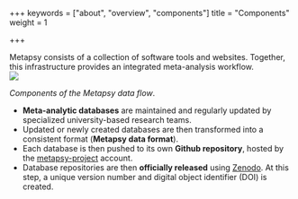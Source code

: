 +++
keywords = ["about", "overview", "components"]
title = "Components"
weight = 1

+++

Metapsy consists of a collection of software tools and websites. Together, this infrastructure provides an integrated meta-analysis workflow.  
![](/uploads/metapsy-flow.png)

_Components of the Metapsy data flow_.

* **Meta-analytic databases** are maintained and regularly updated by specialized university-based research teams. 
* Updated or newly created databases are then transformed into a consistent format (**Metapsy data format**).
* Each database is then pushed to its own **Github repository**, hosted by the [metapsy-project](https://github.com/metapsy-project) account. 
* Database repositories are then **officially released** using [Zenodo](https://zenodo.org/). At this step, a unique version number and digital object identifier (DOI) is created.

<br></br>